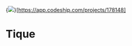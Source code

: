 {<img src = "https://codeship.com/projects/ec1bfc50-7016-0134-c8c0-46027ae0316a/status?branch=master" />}[https://app.codeship.com/projects/178148]

# Tique